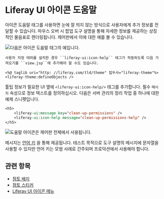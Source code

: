 # Liferay UI 아이콘 도움말

아이콘 도움말 태그를 사용하면 눈에 잘 띄지 않는 방식으로 사용자에게 추가 정보를 전달할 수 있습니다. 마우스 오버 시 팝업 도구 설명을 통해 자세한 정보를 제공하는 상징적인 물음표로 렌더링됩니다. 제어판에서 이에 대한 예를 볼 수 있습니다.

![다음은 아이콘 도움말 태그의 예입니다.](./liferay-ui-icon-help/images/01.png)

```{note}
사용자 지정 테마를 설치한 경우 ``liferay-ui:icon-help`` 태그가 작동하도록 다음 가져오기를 ``view.jsp``에 추가해야 할 수도 있습니다.

<%@ taglib uri="http: //liferay.com/tld/theme" 접두사="liferay-theme"%> <liferay-theme:defineObjects />
```

툴팁 정보가 필요한 UI 옆에 `<liferay-ui:icon-help/>` 태그를 추가합니다. 필수 `메시지`  속성으로 정보 텍스트를 정의하십시오. 다음은 서버 관리의 정리 작업 중 하나에 대한 예제 스니펫입니다.

```jsp
<h5>
    <liferay-ui:message key="clean-up-permissions" />
    <liferay-ui:icon-help message="clean-up-permissions-help" />
</h5>
```

![도움말 아이콘은 제어판 전체에서 사용됩니다.](./liferay-ui-icon-help/images/02.png)

메시지는 [언어 키](https://help.liferay.com/hc/ko/articles/360028746692-Localizing-Your-Application) 을 통해 제공됩니다. 테스트 목적으로 도구 설명의 메시지에 문자열을 사용할 수 있지만 언어 키는 모범 사례로 간주되며 프로덕션에서 사용해야 합니다.

## 관련 항목

* [점토 배지](../clay-tag-library/clay-badges.md)
* [점토 스티커](../clay-tag-library/clay-stickers.md)
* [Liferay UI 아이콘 메뉴](./liferay-ui-icon-menus.md)